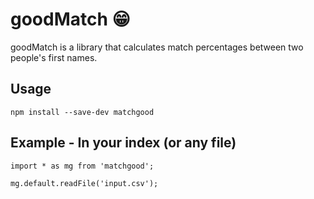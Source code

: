 # goodMatch :grin:

goodMatch is a library that calculates match percentages between two people's first names.

## Usage

`npm install --save-dev matchgood`

## Example - In your index (or any file)

```
import * as mg from 'matchgood';

mg.default.readFile('input.csv');
```

